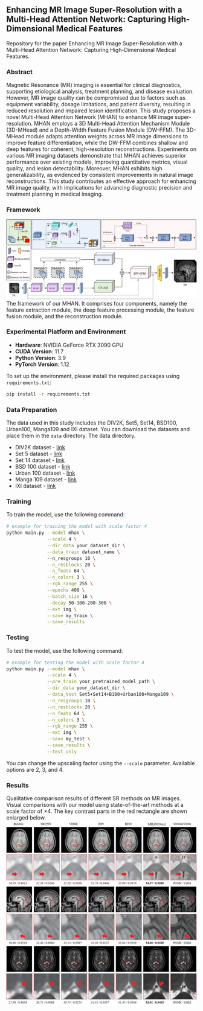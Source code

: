 ## Enhancing MR Image Super-Resolution with a Multi-Head Attention Network: Capturing High-Dimensional Medical Features

Repository for the paper Enhancing MR Image Super-Resolution with a Multi-Head Attention Network: Capturing High-Dimensional Medical Features.

### Abstract
Magnetic Resonance (MR) imaging is essential for clinical diagnostics, supporting etiological analysis, treatment planning, and disease evaluation. However, MR image quality can be compromised due to factors such as equipment variability, dosage limitations, and patient diversity, resulting in reduced resolution and impaired lesion identification. This study proposes a novel Multi-Head Attention Network (MHAN) to enhance MR image super-resolution. MHAN employs a 3D Multi-Head Attention Mechanism Module (3D-MHead) and a Depth-Width Feature Fusion Module (DW-FFM). The 3D-MHead module adapts attention weights across MR image dimensions to improve feature differentiation, while the DW-FFM combines shallow and deep features for coherent, high-resolution reconstructions. Experiments on various MR imaging datasets demonstrate that MHAN achieves superior performance over existing models, improving quantitative metrics, visual quality, and lesion detectability. Moreover, MHAN exhibits high generalizability, as evidenced by consistent improvements in natural image reconstructions. This study contributes an effective approach for enhancing MR image quality, with implications for advancing diagnostic precision and treatment planning in medical imaging.

### Framework
![](framework.jpg)
The framework of our MHAN. It comprises four components, namely the feature extraction module, the deep feature processing module, the feature fusion module, and the reconstruction module.

### Experimental Platform and Environment

- **Hardware**: NVIDIA GeForce RTX 3090 GPU
- **CUDA Version**: 11.7
- **Python Version**: 3.9
- **PyTorch Version**: 1.12

To set up the environment, please install the required packages using `requirements.txt`:

```bash
pip install -r requirements.txt
```


### Data Preparation

The data used in this study includes the DIV2K, Set5, Set14, BSD100, Urban100, Manga109 and IXI dataset. You can download the datasets and place them in the `data` directory. The data directory.

- DIV2K dataset - [link](https://data.vision.ee.ethz.ch/cvl/DIV2K/)
- Set 5 dataset - [link](https://uofi.box.com/shared/static/kfahv87nfe8ax910l85dksyl2q212voc.zip)
- Set 14 dataset - [link](https://uofi.box.com/shared/static/igsnfieh4lz68l926l8xbklwsnnk8we9.zip)
- BSD 100 dataset - [link](https://uofi.box.com/shared/static/qgctsplb8txrksm9to9x01zfa4m61ngq.zip)
- Urban 100 dataset - [link](https://uofi.box.com/shared/static/65upg43jjd0a4cwsiqgl6o6ixube6klm.zip)
- Manga 109 dataset - [link](http://www.manga109.org/en/)
- IXI dataset - [link](https://brain-development.org/ixi-dataset/)


### Training

To train the model, use the following command:

```bash
# example for training the model with scale factor 4
python main.py --model mhan \
               --scale 4 \
               --dir_data your_dataset_dir \
               --data_train dataset_name \ 
               --n_resgroups 10 \
               --n_resblocks 20 \
               --n_feats 64 \
               --n_colors 3 \
               --rgb_range 255 \
               --epochs 400 \
               --batch_size 16 \
               --decay 50-100-200-300 \
               --ext img \
               --save my_train \
               --save_results
```

### Testing

To test the model, use the following command:

```bash
# example for testing the model with scale factor 4
python main.py --model mhan \
               --scale 4 \
               --pre_train your_pretrained_model_path \
               --dir_data your_dataset_dir \
               --data_test Set5+Set14+B100+Urban100+Manga109 \
               --n_resgroups 10 \
               --n_resblocks 20 \
               --n_feats 64 \
               --n_colors 3 \
               --rgb_range 255 \
               --ext img \
               --save my_test \
               --save_results \
               --test_only
```
You can change the upscaling factor using the `--scale` parameter. Available options are 2, 3, and 4.

### Results

Qualitative comparison results of different SR methods on MR images. Visual comparisons with our model using state-of-the-art methods at a scale factor of ×4. The key contrast parts in the red rectangle are shown enlarged below.![alt text](fig.jpg)
